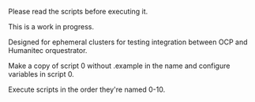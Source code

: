 Please read the scripts before executing it.

This is a work in progress.

Designed for ephemeral clusters for testing integration between OCP and Humanitec orquestrator.


Make a copy of script 0 without .example in the name and configure variables in script 0.

Execute scripts in the order they're named 0-10.

